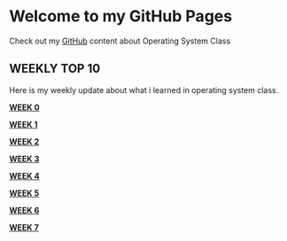 # Welcome to my GitHub Pages

Check out my [GitHub](https://github.com/kukuhhafiyyan/os202) content about Operating System Class

## WEEKLY TOP 10

Here is my weekly update about what i learned in operating system class.

  
[__WEEK 0__](https://kukuhhafiyyan.github.io/os202/w00)

[__WEEK 1__](https://kukuhhafiyyan.github.io/os202/w01)

[__WEEK 2__](https://kukuhhafiyyan.github.io/os202/w02)

[__WEEK 3__](https://kukuhhafiyyan.github.io/os202/w03)

[__WEEK 4__](https://kukuhhafiyyan.github.io/os202/w04)

[__WEEK 5__](https://kukuhhafiyyan.github.io/os202/w05)

[__WEEK 6__](https://kukuhhafiyyan.github.io/os202/w06)


[__WEEK 7__](https://kukuhhafiyyan.github.io/os202/w07)

